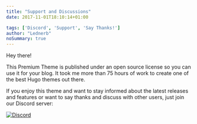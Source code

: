 ```yaml
---
title: "Support and Discussions"
date: 2017-11-01T18:10:14+01:00

tags: ['Discord', 'Support', 'Say Thanks!']
author: "Lednerb"
noSummary: true
---
```

Hey there!

This Premium Theme is published under an open source license so you can use it for your blog. It took me more than 75 hours of work to create one of the best Hugo themes out there.

If you enjoy this theme and want to stay informed about the latest releases and features or want to say thanks and discuss with other users, just join our Discord server:

[![Discord](https://img.shields.io/discord/479643633814077465.svg?style=for-the-badge&label=Discord%20Chat&colorB=7289da)](https://discord.gg/vZVHJ4j)

